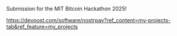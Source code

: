 Submission for the MIT Bitcoin Hackathon 2025!

https://devpost.com/software/nostrpay?ref_content=my-projects-tab&ref_feature=my_projects

